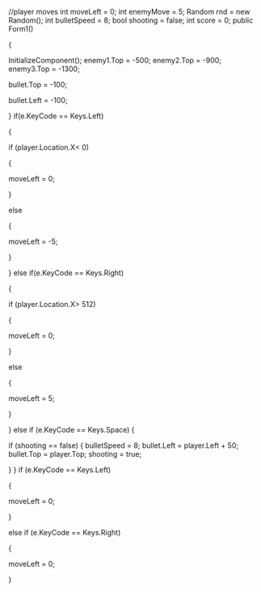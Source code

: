 //player moves 
int moveLeft = 0;
int enemyMove = 5; 
Random rnd = new Random(); 
int bulletSpeed = 8;
bool shooting = false; 
int score = 0;
public Form1()
 
{
 
InitializeComponent(); enemy1.Top = -500;
enemy2.Top = -900;
enemy3.Top = -1300;
 
bullet.Top = -100;
 
bullet.Left = -100;
 
}
if(e.KeyCode == Keys.Left)
 
{
 
if (player.Location.X< 0)
 
{
 
moveLeft = 0;
 
}
 
else
 
{
 
moveLeft = -5;
 
}
 
}
else if(e.KeyCode == Keys.Right)
 
{
 
if (player.Location.X> 512)
 
{
 
moveLeft = 0;
 
}
 
else
 
{
 
moveLeft = 5;
 
}
 
}
else if (e.KeyCode == Keys.Space)
{
 
if (shooting == false)
{
bulletSpeed = 8;
bullet.Left = player.Left + 50; bullet.Top = player.Top;
shooting = true;
 
}
}
if (e.KeyCode == Keys.Left)
 
{
 
moveLeft = 0;
 
}
 
else if (e.KeyCode == Keys.Right)
 
{
 
moveLeft = 0;
 
}